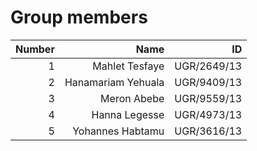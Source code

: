 # Group members
| Number | Name | ID |
| ---: | ---: | ---: |
| 1 | Mahlet Tesfaye | UGR/2649/13 |
| 2 | Hanamariam Yehuala | UGR/9409/13 |
| 3 | Meron Abebe | UGR/9559/13 |
| 4 | Hanna Legesse | UGR/4973/13 |
| 5 | Yohannes Habtamu | UGR/3616/13 |
